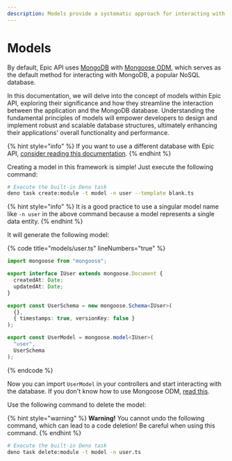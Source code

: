 ```yaml
---
description: Models provide a systematic approach for interacting with databases.
---
```


# Models

By default, Epic API uses [MongoDB](https://www.mongodb.com/) with [Mongoose ODM](https://mongoosejs.com/), which serves as the default method for interacting with MongoDB, a popular NoSQL database.&#x20;

In this documentation, we will delve into the concept of models within Epic API, exploring their significance and how they streamline the interaction between the application and the MongoDB database. Understanding the fundamental principles of models will empower developers to design and implement robust and scalable database structures, ultimately enhancing their applications' overall functionality and performance.

{% hint style="info" %}
If you want to use a different database with Epic API, [consider reading this documentation](../examples/replace-mongodb-with-typeorm.md).
{% endhint %}

Creating a model in this framework is simple! Just execute the following command:

```bash
# Execute the built-in Deno task
deno task create:module -t model -n user --template blank.ts
```

{% hint style="info" %}
It is a good practice to use a singular model name like `-n user` in the above command because a model represents a single data entity.
{% endhint %}

It will generate the following model:

{% code title="models/user.ts" lineNumbers="true" %}
```typescript
import mongoose from "mongoose";

export interface IUser extends mongoose.Document {
  createdAt: Date;
  updatedAt: Date;
}

export const UserSchema = new mongoose.Schema<IUser>(
  {},
  { timestamps: true, versionKey: false }
);

export const UserModel = mongoose.model<IUser>(
  "user",
  UserSchema
);

```
{% endcode %}

Now you can import `UserModel` in your controllers and start interacting with the database. If you don't know how to use Mongoose ODM, [read this](https://mongoosejs.com/docs/).

Use the following command to delete the model:

{% hint style="warning" %}
**Warning!** You cannot undo the following command, which can lead to a code deletion! Be careful when using this command.
{% endhint %}

```bash
# Execute the built-in Deno task
deno task delete:module -t model -n user.ts
```
